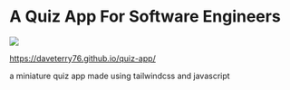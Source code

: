 # A Quiz App For Software Engineers

<img src='https://img.shields.io/badge/version-1.0.0-informational'>

https://daveterry76.github.io/quiz-app/

a miniature quiz app made using tailwindcss and javascript
